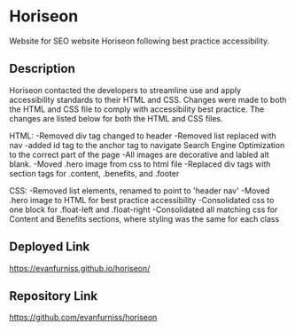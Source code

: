# Horiseon
Website for SEO website Horiseon following best practice accessibility.

## Description

Horiseon contacted the developers to streamline use and apply accessibility standards to their HTML and CSS. Changes were made to both the HTML and CSS file to comply with accessibility best practice. The changes are listed below for both the HTML and CSS files.

HTML:
-Removed div tag changed to header
-Removed list replaced with nav
-added id tag to the anchor tag to navigate Search Engine Optimization to the correct part of the page
-All images are decorative and labled alt blank.
-Moved .hero image from css to html file
-Replaced div tags with section tags for .content, .benefits, and .footer

CSS:
-Removed list elements, renamed to point to 'header nav'
-Moved .hero image to HTML for best practice accessibility
-Consolidated css to one block for .float-left and .float-right
-Consolidated all matching css for Content and Benefits sections, where styling was the same for each class

## Deployed Link
https://evanfurniss.github.io/horiseon/

## Repository Link
https://github.com/evanfurniss/horiseon
